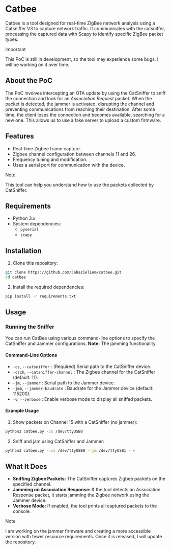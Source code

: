 # Catbee
Catbee is a tool designed for real-time ZigBee network analysis using a Catsniffer V3 to capture network traffic. It communicates with the catsniffer, processing the captured data with Scapy to identify specific ZigBee packet types.

>[!IMPORTANT]
> This PoC is still in development, so the tool may experience some bugs. I will be working on it over time.

## About the PoC
The PoC involves intercepting an OTA update by using the CatSniffer to sniff the connection and look for an *Association Request* packet. When the packet is detected, the jammer is activated, disrupting the channel and preventing communications from reaching their destination. After some time, the client loses the connection and becomes available, searching for a new one. This allows us to use a fake server to upload a custom firmware.

## Features
- Real-time Zigbee frame capture.
- Zigbee channel configuration between channels 11 and 26.
- Frequency tuning and modification.
- Uses a serial port for communication with the device.

> [!NOTE]
> This tool can help you understand how to use the packets collected by CatSniffer.

## Requirements
- Python 3.x
- System dependencies:
  - `pyserial`
  - `scapy`

## Installation
1. Clone this repository:
```bash
git clone https://github.com/JahazielLem/catbee.git
cd catbee
```
2. Install the required dependencies:
```bash
pip install -r requirements.txt
```

## Usage
### Running the Sniffer
You can run CatBee using various command-line options to specify the CatSniffer and Jammer configurations. **Note:** The jamming functionality 
#### Command-Line Options
- `-cs`, `--catsniffer` : (Required) Serial path to the CatSniffer device.
- `-csch`, `--catsniffer-channel` : The Zigbee channel for the CatSniffer (default: 11).
- `-jm`, `--jammer` : Serial path to the Jammer device.
- `-jmb`, `--jammer-baudrate` : Baudrate for the Jammer device (default: 115200).
- `-v`, `--verbose` : Enable verbose mode to display all sniffed packets.

#### Example Usage
1. Show packets on Channel 15 with a CatSniffer (no jammer):
```bash
python3 catbee.py -cs /dev/ttyUSB0
```
2. Sniff and jam using CatSniffer and Jammer:
```bash
python3 catbee.py --cs /dev/ttyUSB0 --jm /dev/ttyUSB1 --v
```
## What It Does
- **Sniffing Zigbee Packets:** The CatSniffer captures Zigbee packets on the specified channel.
- **Jamming on Association Response:** If the tool detects an Association Response packet, it starts jamming the Zigbee network using the Jammer device.
- **Verbose Mode:** If enabled, the tool prints all captured packets to the console.

>[!NOTE]
> I am working on the jammer firmware and creating a more accessible version with fewer resource requirements. Once it is released, I will update the repository.